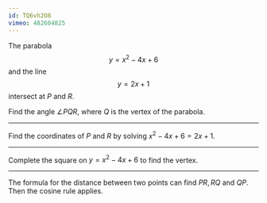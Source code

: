 ```yaml
---
id: TQ6vh2O8
vimeo: 482604825
---
```


The parabola
$$
y = x^2 - 4x + 6
$$
and the line
$$
y = 2x + 1
$$
intersect at $P$ and $R.$

Find the angle $\angle PQR,$ where $Q$ is the vertex of the parabola.

---

Find the coordinates of $P$ and $R$ by solving $x^2 - 4x + 6 = 2x + 1.$

---

Complete the square on $y = x^2 - 4x + 6$ to find the vertex.

---

The formula for the distance between two points can find $PR, \, RQ$ and $QP.$ Then the cosine rule applies.
